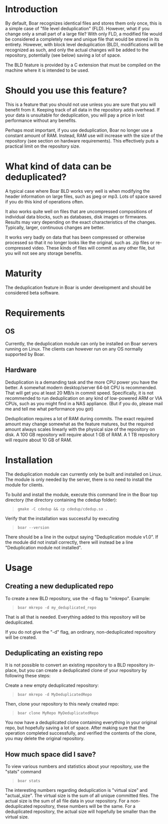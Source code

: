 

# Introduction #

By default, Boar recognizes identical files and stores them only once, this is a simple case of "file level deduplication" (FLD). However, what if you change only a small part of a large file? With only FLD, a modified file would be considered a completely new and unique file that would be stored in its entirety. However, with block level deduplication (BLD), modifications will be recognized as such, and only the actual changes will be added to the repository, potentially (see below) saving a lot of space.

The BLD feature is provided by a C extension that must be compiled on the machine where it is intended to be used.

# Should you use this feature? #

This is a feature that you should not use unless you are sure that you will benefit from it. Keeping track of all data in the repository adds  overhead. If your data is unsuitable for deduplication, you will pay a price in lost performance without any benefits.

Perhaps most important, if you use deduplication, Boar no longer use a constant amount of RAM. Instead, RAM use will increase with the size of the repository (see section on hardware requirements). This effectively puts a practical limit on the repository size.

# What kind of data can be deduplicated? #

A typical case where Boar BLD works very well is when modifying the header information on large files, such as jpeg or mp3. Lots of space saved if you do this kind of operations often.

It also works quite well on files that are uncompressed compositions of individual data blocks, such as databases, disk images or firmwares. Results may vary depending on the exact characteristics of the changes. Typically, larger, continuous changes are better.

It works very badly on data that has been compressed or otherwise processed so that it no longer looks like the original, such as .zip files or re-compressed video. These kinds of files will commit as any other file, but you will not see any storage benefits.

# Maturity #

The deduplication feature in Boar is under development and should be considered beta software.

# Requirements #

## OS ##
Currently, the deduplication module can only be installed on Boar servers running on Linux. The clients can however run on any OS normally supported by Boar.

## Hardware ##

Deduplication is a demanding task and the more CPU power you have the better. A somewhat modern desktop/server 64-bit CPU is recommended. That will get you at least 20 MB/s in commit speed. Specifically, it is not recommended to run deduplication on any kind of low-powered ARM or VIA CPUs, such as you might find in a NAS appliance. (But if you do, please mail me and tell me what performance you got)

Deduplication requires a lot of RAM during commits. The exact required amount may change somewhat as the feature matures, but the required amount always scales linearly with the physical size of the repository on disk. A 100 GB repository will require about 1 GB of RAM. A 1 TB repository will require about 10 GB of RAM.

# Installation #

The deduplication module can currently only be built and installed on Linux. The module is only needed by the server, there is no need to install the module for clients.

To build and install the module, execute this command line in the Boar top directory (the directory containing the cdedup folder):

> `gmake -C cdedup && cp cdedup/cdedup.so .`

Verify that the installation was successful by executing

> `boar --version`

There should be a line in the output saying "Deduplication module v1.0". If the module did not install correctly, there will instead be a line "Deduplication module not installed".

# Usage #

## Creating a new deduplicated repo ##
To create a new BLD repository, use the -d flag to "mkrepo". Example:

> `boar mkrepo -d my_deduplicated_repo`

That is all that is needed. Everything added to this repository will be deduplicated.

If you do not give the "-d" flag, an ordinary, non-deduplicated repository will be created.

## Deduplicating an existing repo ##

It is not possible to convert an existing repository to a BLD repository in-place, but you can create a deduplicated clone of your repository by following these steps:

Create a new empty deduplicated repository:

> `boar mkrepo -d MyDeduplicatedRepo`

Then, clone your repository to this newly created repo:

> `boar clone MyRepo MyDeduplicatedRepo`

You now have a deduplicated clone containing everything in your original repo, but hopefully saving a lot of space. After making sure that the operation completed successfully, and verified the contents of the clone, you may delete the original repository.

## How much space did I save? ##

To view various numbers and statistics about your repository, use the "stats" command

> `boar stats`

The interesting numbers regarding deduplication is "virtual size" and "actual\_size". The virtual size is the sum of all unique committed files. The actual size is the sum of all file data in your repository. For a non-deduplicated repository, these numbers will be the same. For a deduplicated repository, the actual size will hopefully be smaller than the virtual size.